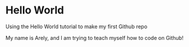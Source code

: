 # Hello World
Using the Hello World tutorial to make my first Github repo

My name is Arely, and I am trying to teach myself how to code on Github!
